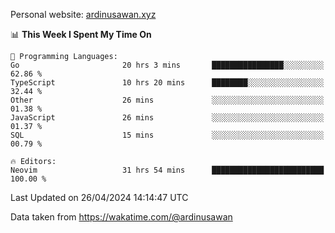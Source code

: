 Personal website: [ardinusawan.xyz](https://ardinusawan.xyz)

<!--START_SECTION:waka-->
📊 **This Week I Spent My Time On** 

```text
💬 Programming Languages: 
Go                       20 hrs 3 mins       ████████████████░░░░░░░░░   62.86 % 
TypeScript               10 hrs 20 mins      ████████░░░░░░░░░░░░░░░░░   32.44 % 
Other                    26 mins             ░░░░░░░░░░░░░░░░░░░░░░░░░   01.38 % 
JavaScript               26 mins             ░░░░░░░░░░░░░░░░░░░░░░░░░   01.37 % 
SQL                      15 mins             ░░░░░░░░░░░░░░░░░░░░░░░░░   00.79 % 

🔥 Editors: 
Neovim                   31 hrs 54 mins      █████████████████████████   100.00 % 
```


 Last Updated on 26/04/2024 14:14:47 UTC
<!--END_SECTION:waka-->
Data taken from https://wakatime.com/@ardinusawan
